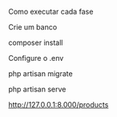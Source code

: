 Como executar cada fase

Crie um banco

composer install

Configure o .env

php artisan migrate

php artisan serve

http://127.0.0.1:8.000/products
